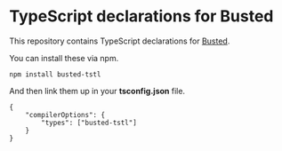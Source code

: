 # TypeScript declarations for Busted

This repository contains TypeScript declarations for [Busted](https://olivinelabs.com/busted/).

You can install these via npm.

```
npm install busted-tstl
```

And then link them up in your **tsconfig.json** file.

```
{
    "compilerOptions": {
        "types": ["busted-tstl"]
    }
}
```